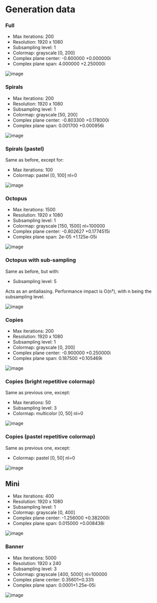 # Generation data

### Full
- Max iterations: 200
- Resolution: 1920 x 1080
- Subsampling level: 1
- Colormap: grayscale [0, 200]
- Complex plane center: -0.600000 +0.000000i
- Complex plane span:   4.000000 +2.250000i

![image](full.png)

### Spirals
- Max iterations: 200
- Resolution: 1920 x 1080
- Subsampling level: 1
- Colormap: grayscale [50, 200]
- Complex plane center: -0.803300 +0.178000i
- Complex plane span:   0.001700 +0.000956i

![image](spirals.png)

### Spirals (pastel)
Same as before, except for:
- Max iterations: 100
- Colormap: pastel [0, 100] nl=0

![image](spirals_pastel.png)

### Octopus
- Max iterations: 1500
- Resolution: 1920 x 1080
- Subsampling level: 1
- Colormap: grayscale [150, 1500] nl=100000
- Complex plane center: -0.802627 +0.1774515i
- Complex plane span:   2e-05 +1.125e-05i

![image](octopus.png)

### Octopus with sub-sampling
Same as before, but with:
- Subsampling level: 5

Acts as an antialiasing. Performance impact is O(n²), with n being the subsampling level.

![image](octopus_ss.png)

### Copies
- Max iterations: 200
- Resolution: 1920 x 1080
- Subsampling level: 1
- Colormap: grayscale [0, 200]
- Complex plane center: -0.900000 +0.250000i
- Complex plane span:   0.187500 +0.105469i

![image](copies.png)

### Copies (bright repetitive colormap)
Same as previous one, except:
- Max iterations: 50
- Subsampling level: 3
- Colormap: multicolor [0, 50] nl=0

![image](copies_multicolor.png)

### Copies (pastel repetitive colormap)
Same as previous one, except:
- Colormap: pastel [0, 50] nl=0

![image](copies_pastel.png)


## Mini
- Max iterations: 400
- Resolution: 1920 x 1080
- Subsampling level: 1
- Colormap: grayscale [0, 400]
- Complex plane center: -1.256000 +0.382000i
- Complex plane span:   0.015000 +0.008438i

![image](mini.png)

### Banner
- Max iterations: 5000
- Resolution: 1920 x 240
- Subsampling level: 3
- Colormap: grayscale [400, 5000] nl=100000
- Complex plane center: 0.35601+0.331i
- Complex plane span:   0.0001+1.25e-05i

![image](banner.png)

